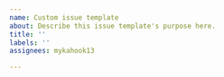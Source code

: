 ```yaml
---
name: Custom issue template
about: Describe this issue template's purpose here.
title: ''
labels: ''
assignees: mykahook13

---
```



